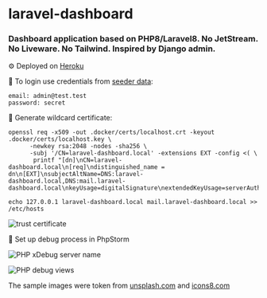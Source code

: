 # laravel-dashboard

### Dashboard application based on PHP8/Laravel8. No JetStream. No Liveware. No Tailwind. Inspired by Django admin.

⚙️ Deployed on <a href="https://oleksiivelychkolaravelboard.herokuapp.com">Heroku</a>

📌 To login use credentials from <a href="https://github.com/oleksiivelychko/laravel-dashboard/blob/main/database/seeders/UserSeeder.php">seeder data</a>:
```
email: admin@test.test
password: secret
```

📌 Generate wildcard certificate:
```
openssl req -x509 -out .docker/certs/localhost.crt -keyout .docker/certs/localhost.key \
      -newkey rsa:2048 -nodes -sha256 \
      -subj '/CN=laravel-dashboard.local' -extensions EXT -config <( \
       printf "[dn]\nCN=laravel-dashboard.local\n[req]\ndistinguished_name = dn\n[EXT]\nsubjectAltName=DNS:laravel-dashboard.local,DNS:mail.laravel-dashboard.local\nkeyUsage=digitalSignature\nextendedKeyUsage=serverAuth")

echo 127.0.0.1 laravel-dashboard.local mail.laravel-dashboard.local >> /etc/hosts
```

![trust certificate](storage/screenshots/trust_certificate.png)

📌 Set up debug process in PhpStorm

![PHP xDebug server name](storage/screenshots/php_xdebug_server_name.png)

![PHP debug views](storage/screenshots/php_debug_laravel_views.png)

The sample images were token from <a href="unsplash.com">unsplash.com</a> and <a href="icons8.com">icons8.com</a>
